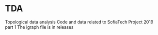 # TDA
Topological data analysis
Code and data  related to SofiaTech Project 2019 part 1 
The igraph file is in releases

